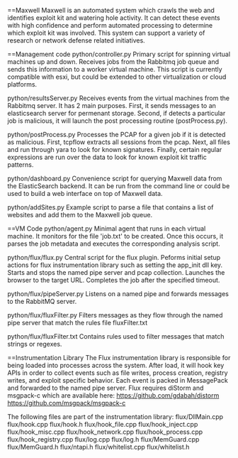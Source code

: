 ==Maxwell
Maxwell is an automated system which crawls the web and identifies exploit kit and watering hole activity. It can detect these events with high confidence and perform automated processing to determine which exploit kit was involved. This system can support a variety of research or network defense related initiatives.

==Management code
python/controller.py
Primary script for spinning virtual machines up and down. Receives jobs from the Rabbitmq job queue and sends this information to a worker virtual machine. This script is currently compatible with esxi, but could be extended to other virtualization or cloud platforms.

python/resultsServer.py
Receives events from the virtual machines from the Rabbitmq server. It has 2 main purposes. First, it sends messages to an elasticsearch server for permenant storage. Second, if detects a particular job is malicious, it will launch the post processing routine (postProcess.py).

python/postProcess.py
Processes the PCAP for a given job if it is detected as malicious. First, tcpflow extracts all sessions from the pcap. Next, all files and run through yara to look for known signatures. Finally, certain regular expressions are run over the data to look for known exploit kit traffic patterns.

python/dashboard.py 
Convenience script for querying Maxwell data from the ElasticSearch backend. It can be run from the command line or could be used to build a web interface on top of Maxwell data.

python/addSites.py
Example script to parse a file that contains a list of websites and add them to the Maxwell job queue. 

==VM Code
python/agent.py
Minimal agent that runs in each virtual machine. It monitors for the file 'job.txt' to be created. Once this occurs, it parses the job metadata and executes the corresponding analysis script.

python/flux/flux.py
Central script for the flux plugin. Peforms initial setup actions for flux instrumentation library such as setting the app_init dll key. Starts and stops the named pipe server and pcap collection. Launches the browser to the target URL. Completes the job after the specified timeout. 

python/flux/pipeServer.py
Listens on a named pipe and forwards messages to the RabbitMQ server.

python/flux/fluxFilter.py
Filters messages as they flow through the named pipe server that match the rules file fluxFilter.txt

python/flux/fluxFilter.txt
Contains rules used to filter messages that match strings or regexes.

==Instrumentation Library
The Flux instrumentation library is responsible for being loaded into processes across the system. After load, it will hook key APIs in order to collect events such as file writes, process creation, registry writes, and exploit specific behavior. Each event is packed in MessagePack and forwarded to the named pipe server. Flux requires diStorm and msgpack-c which are available here:
https://github.com/gdabah/distorm
https://github.com/msgpack/msgpack-c

The following files are part of the instrumentation library:
flux/DllMain.cpp
flux/hook.cpp
flux/hook.h
flux/hook_file.cpp
flux/hook_inject.cpp
flux/hook_misc.cpp
flux/hook_network.cpp
flux/hook_process.cpp
flux/hook_registry.cpp
flux/log.cpp
flux/log.h
flux/MemGuard.cpp
flux/MemGuard.h
flux/ntapi.h
flux/whitelist.cpp
flux/whitelist.h



